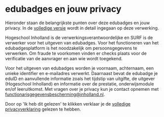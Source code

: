 # edubadges en jouw privacy

Hieronder staan de belangrijkste punten over deze edubadges en jouw privacy. In de [volledige versie](https://raw.githubusercontent.com/edubadges/privacy/master/hogeschool-inholland/edubadges-nonformal-text-nl.md) wordt in detail ingegaan op deze verwerking.

Hogeschool Inholland is de verwerkingsverantwoordelijke en SURF is de verwerker voor het uitgeven van edubadges. Voor het functioneren van het edubadgesplatform is het noodzakelijk om persoonsgegevens te verwerken. Om fraude te voorkomen vinden er checks plaats voor de verificatie van de aanvrager en aan wie wordt toegekend.

Voor het uitgeven van edubadges worden je voornaam, achternaam, een unieke identifier en e-mailadres verwerkt. Daarnaast bevat de edubadge je eduID en aanvullende informatie zoals het tijdstip van uitgifte, de uitgever (Hogeschool Inholland) en informatie over de prestatie, onderwijsmodule en/of leeruitkomst. Met vragen over je privacy kun je contact opnemen met [functionarisgegevensbescherming@inholland.nl](mailto:functionarisgegevensbescherming@inholland.nl).

Door op 'Ik heb dit gelezen' te klikken verklaar je de [volledige privacyverklaring](https://raw.githubusercontent.com/edubadges/privacy/master/hogeschool-inholland/edubadges-nonformal-text-nl.md) gelezen te hebben.
